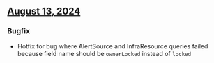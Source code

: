 ## [August 13, 2024](https://github.com/OpsLevel/terraform-provider-opslevel/compare/v1.2.3...v1.2.4)
### Bugfix
- Hotfix for bug where AlertSource and InfraResource queries failed because field name should be `ownerLocked` instead of `locked`